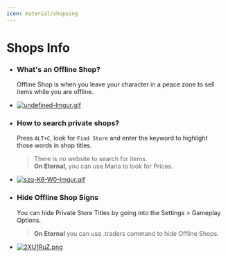 ```yaml
---
icon: material/shopping
---
```


# Shops Info

<div class="grid cards" markdown>

- ### What's an Offline Shop?

    Offline Shop is when you leave your character in a peace zone to sell items while you are offline.

- [![undefined-Imgur.gif](https://i.postimg.cc/K89jnnSX/undefined-Imgur.gif)](https://postimg.cc/gxZGpL24)

- ### How to search private shops?

    Press `ALT+C`, look for `Find Store` and enter the keyword to highlight those words in shop titles.

    > There is no website to search for items. <br> **On Eternal**, you can use Maria to look for Prices.

- [![szq-K6-W0-Imgur.gif](https://i.postimg.cc/gjr6ZNjT/szq-K6-W0-Imgur.gif)](https://postimg.cc/xNDCrGKv)

- ### Hide Offline Shop Signs

    You can hide Private Store Titles by going into the Settings > Gameplay Options.

    > **On Eternal** you can use .traders command to hide Offline Shops.

- [![2XU1RuZ.png](https://i.postimg.cc/fRYSm3WD/2XU1RuZ.png)](https://postimg.cc/RWV0zZnD)

